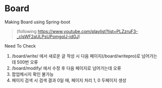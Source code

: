 # Board
Making Board using Spring-boot 
>(following https://www.youtube.com/playlist?list=PLZzruF3-_clsWF2aULPsUPomgolJ-idGJ)

Need To Check

1. /board/write/ 에서 새로운 글 작성 시 다음 페이지(/board/writepro)로 넘어가는데 500번 오류
2. /board/modify/ 에서 수정 후 다음 페이지로 넘어가는데 오류
3. 팝업메시지 확인 불가능
4. 페이지 검색 시 검색 결과 0일 때, 페이지 처리 1, 0 두페이지 생성